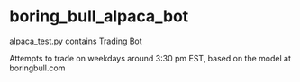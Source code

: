 # boring_bull_alpaca_bot
alpaca_test.py contains Trading Bot

Attempts to trade on weekdays around 3:30 pm EST, based on the model at boringbull.com
